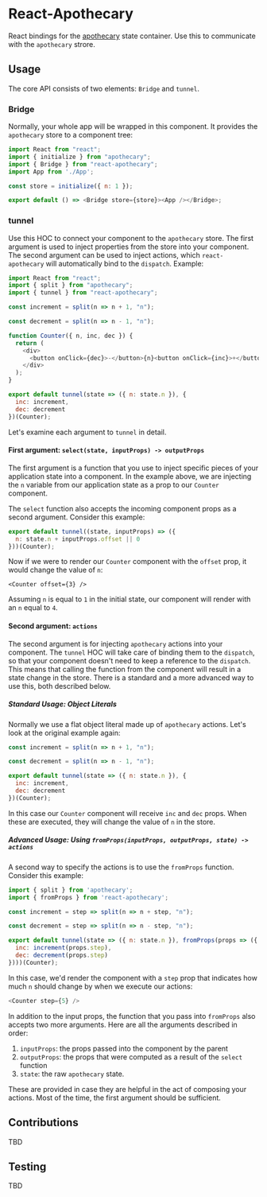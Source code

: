 # React-Apothecary

React bindings for the [apothecary](https://www.npmjs.com/package/apothecary) state
container. Use this to communicate with the `apothecary` strore.

## Usage

The core API consists of two elements: `Bridge` and `tunnel`.

### Bridge

Normally, your whole app will be wrapped in this component. It provides the `apothecary`
store to a component tree:

```javascript
import React from "react";
import { initialize } from "apothecary";
import { Bridge } from "react-apothecary";
import App from './App';

const store = initialize({ n: 1 });

export default () => <Bridge store={store}><App /></Bridge>;

```

### tunnel

Use this HOC to connect your component to the `apothecary` store. The first argument is
used to inject properties from the store into your component. The second argument can be
used to inject actions, which `react-apothecary` will automatically bind to the `dispatch`.
Example:

```javascript
import React from "react";
import { split } from "apothecary";
import { tunnel } from "react-apothecary";

const increment = split(n => n + 1, "n");

const decrement = split(n => n - 1, "n");

function Counter({ n, inc, dec }) {
  return (
    <div>
      <button onClick={dec}>-</button>{n}<button onClick={inc}>+</button>
    </div>
  );
}

export default tunnel(state => ({ n: state.n }), {
  inc: increment,
  dec: decrement
})(Counter);
```

Let's examine each argument to `tunnel` in detail.

#### First argument: `select(state, inputProps) -> outputProps`

The first argument is a function that you use to inject specific pieces of your
application state into a component. In the example above, we are injecting the `n`
variable from our application state as a prop to our `Counter` component.

The `select` function also accepts the incoming component props as a second argument.
Consider this example:

```javascript
export default tunnel((state, inputProps) => ({
  n: state.n + inputProps.offset || 0
}))(Counter);
```

Now if we were to render our `Counter` component with the `offset` prop, it would change
the value of `n`:

```
<Counter offset={3} />
```

Assuming `n` is equal to `1` in the initial state, our component will render with an `n`
equal to `4`.

#### Second argument: `actions`

The second argument is for injecting `apothecary` actions into your component. The `tunnel` HOC will take
care of binding them to the `dispatch`, so that your component doesn't need to keep a
reference to the `dispatch`. This means that calling the function from the component will
result in a state change in the store. There is a standard and a more advanced way to use this,
both described below.

##### Standard Usage: Object Literals

Normally we use a flat object literal made up of `apothecary` actions. 
Let's look at the original example again:

```javascript
const increment = split(n => n + 1, "n");

const decrement = split(n => n - 1, "n");

export default tunnel(state => ({ n: state.n }), {
  inc: increment,
  dec: decrement
})(Counter);
```

In this case our `Counter` component will receive `inc` and `dec` props. When these are
executed, they will change the value of `n` in the store.

##### Advanced Usage: Using `fromProps(inputProps, outputProps, state) -> actions`

A second way to specify the actions is to use the `fromProps` function. Consider this example:

```javascript
import { split } from 'apothecary';
import { fromProps } from 'react-apothecary';

const increment = step => split(n => n + step, "n");

const decrement = step => split(n => n - step, "n");

export default tunnel(state => ({ n: state.n }), fromProps(props => ({
  inc: increment(props.step),
  dec: decrement(props.step)
})))(Counter);
```

In this case, we'd render the component with a `step` prop that indicates how much `n` should
change by when we execute our actions:

```javascript
<Counter step={5} />
```

In addition to the input props, the function that you pass into `fromProps` also accepts
two more arguments. Here are all the arguments described in order:

1. `inputProps`: the props passed into the component by the parent
2. `outputProps`: the props that were computed as a result of the `select` function
3. `state`: the raw `apothecary` state.

These are provided in case they are helpful in the act of composing your actions. Most
of the time, the first argument should be sufficient.

## Contributions

TBD

## Testing

TBD

